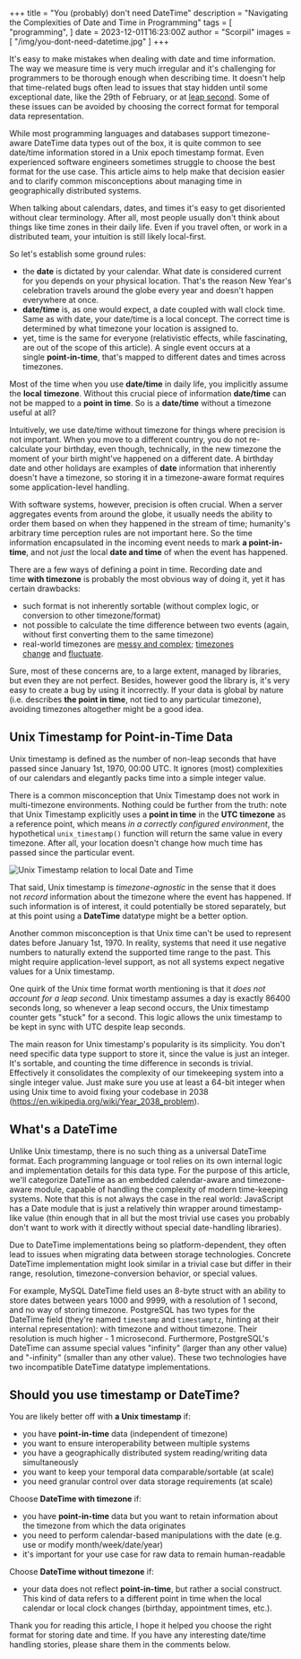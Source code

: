 +++
title = "You (probably) don't need DateTime"
description = "Navigating the Complexities of Date and Time in Programming"
tags = [
    "programming",
]
date = 2023-12-01T16:23:00Z
author = "Scorpil"
images = [ "/img/you-dont-need-datetime.jpg" ]
+++

It's easy to make mistakes when dealing with date and time information. The way we measure time is very much irregular and it's challenging for programmers to be thorough enough when describing time. It doesn't help that time-related bugs often lead to issues that stay hidden until some exceptional date, like the 29th of February, or at [leap second](https://en.wikipedia.org/wiki/Leap_second). Some of these issues can be avoided by choosing the correct format for temporal data representation.

While most programming languages and databases support timezone-aware DateTime data types out of the box, it is quite common to see date/time information stored in a Unix epoch timestamp format. Even experienced software engineers sometimes struggle to choose the best format for the use case. This article aims to help make that decision easier and to clarify common misconceptions about managing time in geographically distributed systems.

When talking about calendars, dates, and times it's easy to get disoriented without clear terminology. After all, most people usually don't think about things like time zones in their daily life. Even if you travel often, or work in a distributed team, your intuition is still likely local-first.

So let's establish some ground rules:

- the **date** is dictated by your calendar. What date is considered current for you depends on your physical location. That's the reason New Year's celebration travels around the globe every year and doesn't happen everywhere at once.
- **date/time** is, as one would expect, a date coupled with wall clock time. Same as with date, your date/time is a local concept. The correct time is determined by what timezone your location is assigned to.
- yet, time is the same for everyone (relativistic effects, while fascinating, are out of the scope of this article). A single event occurs at a single **point-in-time**, that's mapped to different dates and times across timezones.

Most of the time when you use **date/time** in daily life, you implicitly assume the **local** **timezone**. Without this crucial piece of information **date/time** can not be mapped to a **point in time**. So is a **date/time** without a timezone useful at all?

Intuitively, we use date/time without timezone for things where precision is not important. When you move to a different country, you do not re-calculate your birthday, even though, technically, in the new timezone the moment of your birth might've happened on a different date. A birthday date and other holidays are examples of **date** information that inherently doesn't have a timezone, so storing it in a timezone-aware format requires some application-level handling.

With software systems, however, precision is often crucial. When a server aggregates events from around the globe, it usually needs the ability to order them based on when they happened in the stream of time; humanity's arbitrary time perception rules are not important here. So the time information encapsulated in the incoming event needs to mark **a point-in-time**, and not *just* the local **date and time** of when the event has happened.

There are a few ways of defining a point in time. Recording date and time **with timezone** is probably the most obvious way of doing it, yet it has certain drawbacks:

- such format is not inherently sortable (without complex logic, or conversion to other timezone/format)
- not possible to calculate the time difference between two events (again, without first converting them to the same timezone)
- real-world timezones are [messy and complex](https://www.zainrizvi.io/blog/falsehoods-programmers-believe-about-time-zones/); [timezones change](https://wiki.debian.org/TimeZoneChanges) and [fluctuate](https://en.wikipedia.org/wiki/Daylight_saving_time).

Sure, most of these concerns are, to a large extent, managed by libraries, but even they are not perfect. Besides, however good the library is, it's very easy to create a bug by using it incorrectly. If your data is global by nature (i.e. describes **the point in time**, not tied to any particular timezone), avoiding timezones altogether might be a good idea.

Unix Timestamp for Point-in-Time Data
-------------------------------------

Unix timestamp is defined as the number of non-leap seconds that have passed since January 1st, 1970, 00:00 UTC. It ignores (most) complexities of our calendars and elegantly packs time into a simple integer value.

There is a common misconception that Unix Timestamp does not work in multi-timezone environments. Nothing could be further from the truth: note that Unix Timestamp explicitly uses a **point in time** in the **UTC timezone** as a reference point, which means *in a correctly configured environment*, the hypothetical `unix_timestamp()` function will return the same value in every timezone. After all, your location doesn't change how much time has passed since the particular event.

![Unix Timestamp relation to local Date and Time](/img/you-dont-need-datetime.jpg)

That said, Unix timestamp is *timezone-agnostic* in the sense that it does not *record* information about the timezone where the event has happened. If such information is of interest, it could potentially be stored separately, but at this point using a **DateTime** datatype might be a better option.

Another common misconception is that Unix time can't be used to represent dates before January 1st, 1970. In reality, systems that need it use negative numbers to naturally extend the supported time range to the past. This might require application-level support, as not all systems expect negative values for a Unix timestamp.

One quirk of the Unix time format worth mentioning is that it *does not account for a leap second.* Unix timestamp assumes a day is exactly 86400 seconds long, so whenever a leap second occurs, the Unix timestamp counter gets "stuck" for a second. This logic allows the unix timestamp to be kept in sync with UTC despite leap seconds.

The main reason for Unix timestamp's popularity is its simplicity. You don't need specific data type support to store it, since the value is just an integer. It's sortable, and counting the time difference in seconds is trivial. Effectively it consolidates the complexity of our timekeeping system into a single integer value. Just make sure you use at least a 64-bit integer when using Unix time to avoid fixing your codebase in 2038 (https://en.wikipedia.org/wiki/Year_2038_problem).

What's a DateTime
-----------------

Unlike Unix timestamp, there is no such thing as a universal DateTime format. Each programming language or tool relies on its own internal logic and implementation details for this data type. For the purpose of this article, we'll categorize DateTime as an embedded calendar-aware and timezone-aware module, capable of handling the complexity of modern time-keeping systems. Note that this is not always the case in the real world: JavaScript has a Date module that is just a relatively thin wrapper around timestamp-like value (thin enough that in all but the most trivial use cases you probably don't want to work with it directly without special date-handling libraries).

Due to DateTime implementations being so platform-dependent, they often lead to issues when migrating data between storage technologies. Concrete DateTime implementation might look similar in a trivial case but differ in their range, resolution, timezone-conversion behavior, or special values.

For example, MySQL DateTime field uses an 8-byte struct with an ability to store dates between years 1000 and 9999, with a resolution of 1 second, and no way of storing timezone. PostgreSQL has two types for the DateTime field (they're named `timestamp` and `timestamptz`, hinting at their internal representation): with timezone and without timezone. Their resolution is much higher - 1 microsecond. Furthermore, PostgreSQL's DateTime can assume special values "infinity" (larger than any other value) and "-infinity" (smaller than any other value). These two technologies have two incompatible DateTime datatype implementations.

Should you use timestamp or DateTime?
-------------------------------------

You are likely better off with **a Unix timestamp** if:

-   you have **point-in-time** data (independent of timezone)
-   you want to ensure interoperability between multiple systems
-   you have a geographically distributed system reading/writing data simultaneously
-   you want to keep your temporal data comparable/sortable (at scale)
-   you need granular control over data storage requirements (at scale)

Choose **DateTime with timezone** if:

-   you have **point-in-time** data but you want to retain information about the timezone from which the data originates
-   you need to perform calendar-based manipulations with the date (e.g. use or modify month/week/date/year)
-   it's important for your use case for raw data to remain human-readable

Choose **DateTime without timezone** if:

-   your data does not reflect **point-in-time**, but rather a social construct. This kind of data refers to a different point in time when the local calendar or local clock changes (birthday, appointment times, etc.).

Thank you for reading this article, I hope it helped you choose the right format for storing date and time. If you have any interesting date/time handling stories, please share them in the comments below.